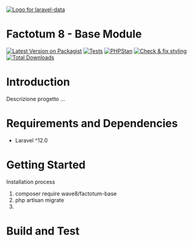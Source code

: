 <div align="left">
    <a href="https://spatie.be/open-source?utm_source=github&utm_medium=banner&utm_campaign=laravel-data">
      <picture>
        <source media="(prefers-color-scheme: dark)" srcset="">
        <img alt="Logo for laravel-data" src="https://framerusercontent.com/images/JOikVuJn0Cyh8xGEJHDctbP7quY.png?scale-down-to=512">
      </picture>
    </a>

<h1>Factotum 8 - Base Module</h1>

[![Latest Version on Packagist](https://img.shields.io/packagist/v/spatie/laravel-data.svg?style=flat-square)](https://packagist.org/packages/spatie/laravel-data)
[![Tests](https://github.com/spatie/laravel-data/actions/workflows/run-tests.yml/badge.svg)](https://github.com/spatie/laravel-data/actions/workflows/run-tests.yml)
[![PHPStan](https://github.com/spatie/laravel-data/actions/workflows/phpstan.yml/badge.svg)](https://github.com/spatie/laravel-data/actions/workflows/phpstan.yml)
[![Check & fix styling](https://github.com/spatie/laravel-data/actions/workflows/php-cs-fixer.yml/badge.svg)](https://github.com/spatie/laravel-data/actions/workflows/php-cs-fixer.yml)
[![Total Downloads](https://img.shields.io/packagist/dt/spatie/laravel-data.svg?style=flat-square)](https://packagist.org/packages/spatie/laravel-data)

</div>

# Introduction 
Descrizione progetto ...

# Requirements and Dependencies
- Laravel ^12.0

# Getting Started
Installation process
1.	composer require wave8/factotum-base
2.	php artisan migrate
3.	

# Build and Test

